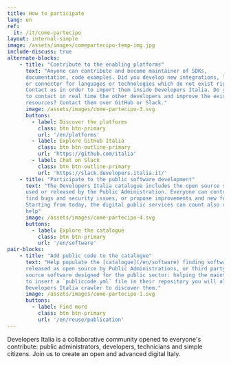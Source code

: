```yaml
---
title: How to participate
lang: en
ref:
  it: /it/come-partecipo
layout: internal-simple
image: /assets/images/comepartecipo-temp-img.jpg
include-discuss: true
alternate-blocks:
    - title: "Contribute to the enabling platforms"
      text: "Anyone can contribute and become maintainer of SDKs,
      documentation, code examples. Did you develop new integrations, libraries
      or connector for languages or technologies which do not exist right now?
      Contact us in order to import them inside Developers Italia. Do you want
      to contact in real time the other developers and improve the existing
      resources? Contact them over GitHub or Slack."
      image: /assets/images/come-partecipo-3.svg
      buttons:
        - label: Discover the platforms
          class: btn btn-primary
          url: '/en/platforms'
        - label: Explore GitHub Italia
          class: btn btn-outline-primary
          url: 'https://github.com/italia'
        - label: Chat on Slack
          class: btn btn-outline-primary
          url: 'https://slack.developers.italia.it/'
    - title: "Participate to the public software development"
      text: "The Developers Italia catalogue includes the open source software
      used or released by the Public Administration. Everyone can contribute:
      find bugs and security issues, or propose improvements and new features.
      Starting from today, the digital public services can count also on your
      help"
      image: /assets/images/come-partecipo-4.svg
      buttons:
        - label: Explore the catalogue
          class: btn btn-primary
          url: '/en/software'
pair-blocks:
    - title: "Add public code to the catalogue"
      text: "Help populate the [catalogue](/en/software) finding software
      released as open source by Public Administrations, or third party open
      source software designed for the public sector: helping the maintainers
      to insert a `publiccode.yml` file in their repository you will allow the
      Developers Italia crawler to discover them."
      image: /assets/images/come-partecipo-1.svg
      buttons:
        - label: Find more
          class: btn btn-primary
          url: '/en/reuse/publication'
---
```


Developers Italia is a collaborative community opened to everyone's contribute:
public administrators, developers, technicians and simple citizens. Join us to
create an open and advanced digital Italy.


